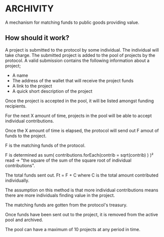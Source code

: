 # ARCHIVITY

A mechanism for matching funds to public goods providing value.

## How should it work?

A project is submitted to the protocol by some individual. The individual will take charge.
The submitted project is added to the pool of projects by the protocol.
A valid submission contains the following information about a project;

- A name
- The address of the wallet that will receive the project funds
- A link to the project
- A quick short description of the project

Once the project is accepted in the pool, it will be listed amongst funding recipients.

For the next X amount of time, projects in the pool will be able to accept individual contributions.

Once the X amount of time is elapsed, the protocol will send out F amout of funds to the project.

F is the matching funds of the protocol.

F is determined as sum( contributions.forEach(contrib = sqrt(contrib) ) )²
read -> "the square of the sum of the square root of individual contributions".

The total funds sent out. Ft = F + C where C is the total amount contributed individually.

The assumption on this method is that more individual contributions means there are more individuals finding value in the project.

The matching funds are gotten from the protocol's treasury.

Once funds have been sent out to the project, it is removed from the active pool and archived.

The pool can have a maximum of 10 projects at any period in time.
